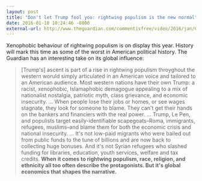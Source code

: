 ```yaml
---
layout: post
title: "Don't let Trump fool you: rightwing populism is the new normal"
date: 2016-01-18 10:24:46 -0800
external-url: http://www.theguardian.com/commentisfree/video/2016/jan/06/dont-let-trump-fool-you-rightwing-populism-is-the-new-normal-video
---
```


Xenophobic behaviour of rightwing populism is on display this year. History
will mark this time as some of the worst in American political history. The
Guardian has an interesting take on its global influence:

> [Trump's] ascent is part of a rise in rightwing populism throyghout the
> western woruld simply articulated in an American voice and tailored to an
> American audience. Most western nations have their own Trump: a racist,
> xenophobic, Islamaphobic demagogue appealing to a mix of nationalist
> nostalgia, patriotic myth, class grievance, and economic insecurity.
> ...
> When people lose their jobs or homes, or see wages stagnate, they look for
> someone to blame. They can't get their hands on the bankers and financiers
> with the real power. ... Trump, Le Pen, and populists target
> easily-identifiable scapegoats–Roma, immigrants, refugees, muslims–and
> blame them for both the economic crisis and national insecurity.
> ...
> It's not low-paid migrants who were bailed out from public funds to the
> tune of billions and are now back to collecting huge bonuses. And it's not
> Syrian refugees who slashed funding for libraries, education, youth
> services, welfare and tax credits. **When it comes to rightwing populism,
> race, religion, and ethnicity all too often describe the protagonists. But
> it's global economics that shapes the narrative.**

